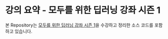 # 강의 요약 - 모두를 위한 딥러닝 강좌 시즌 1

본 Repository는 [모두를 위한 딥러닝 강좌 시즌 1](https://youtube.com/playlist?list=PLlMkM4tgfjnLSOjrEJN31gZATbcj_MpUm&si=wWmwhuTcA7AHB2sj)을 수강하고 정리한 소스 코드를 포함하고 있습니다.
